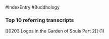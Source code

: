 #IndexEntry #Buddhology

### Top 10 referring transcripts
[[0203 Logos in the Garden of Souls Part 2]] (1)

